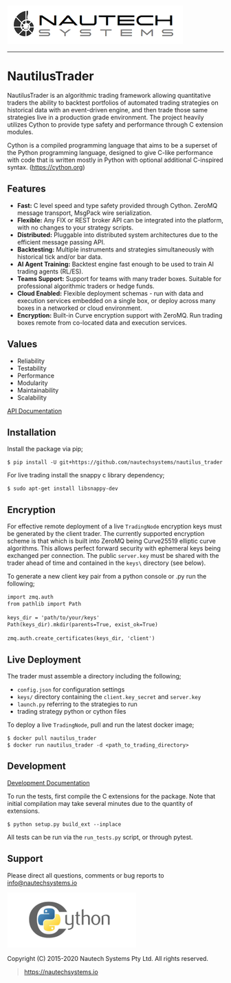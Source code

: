 ![Alt text](docs/artwork/nautechsystems_logo_small.png?raw=true "logo")

----------

# NautilusTrader

NautilusTrader is an algorithmic trading framework allowing quantitative traders
the ability to backtest portfolios of automated trading strategies on historical
data with an event-driven engine, and then trade those same strategies live in a
production grade environment. The project heavily utilizes Cython to provide
type safety and performance through C extension modules.

Cython is a compiled programming language that aims to be a superset of the
Python programming language, designed to give C-like performance with code that
is written mostly in Python with optional additional C-inspired syntax.
(https://cython.org)

## Features
* **Fast:** C level speed and type safety provided through Cython. ZeroMQ message transport, MsgPack wire serialization.
* **Flexible:** Any FIX or REST broker API can be integrated into the platform, with no changes to your strategy scripts.
* **Distributed:** Pluggable into distributed system architectures due to the efficient message passing API.
* **Backtesting:** Multiple instruments and strategies simultaneously with historical tick and/or bar data.
* **AI Agent Training:** Backtest engine fast enough to be used to train AI trading agents (RL/ES).
* **Teams Support:** Support for teams with many trader boxes. Suitable for professional algorithmic traders or hedge funds.
* **Cloud Enabled:** Flexible deployment schemas - run with data and execution services embedded on a single box, or deploy across many boxes in a networked or cloud environment.
* **Encryption:** Built-in Curve encryption support with ZeroMQ. Run trading boxes remote from co-located data and execution services.

## Values
* Reliability
* Testability
* Performance
* Modularity
* Maintainability
* Scalability

[API Documentation](https://nautechsystems.io/nautilus/api)

## Installation
Install the package via pip;

    $ pip install -U git+https://github.com/nautechsystems/nautilus_trader

For live trading install the snappy c library dependency;

    $ sudo apt-get install libsnappy-dev

## Encryption
For effective remote deployment of a live ```TradingNode``` encryption keys must be generated by the
client trader. The currently supported encryption scheme is that which is built into ZeroMQ
being Curve25519 elliptic curve algorithms. This allows perfect forward security with ephemeral keys
being exchanged per connection. The public ```server.key``` must be shared with the trader ahead of
time and contained in the ```keys\``` directory (see below).

To generate a new client key pair from a python console or .py run the following;

    import zmq.auth
    from pathlib import Path

    keys_dir = 'path/to/your/keys'
    Path(keys_dir).mkdir(parents=True, exist_ok=True)

    zmq.auth.create_certificates(keys_dir, 'client')

## Live Deployment
The trader must assemble a directory including the following;

- ```config.json``` for configuration settings
- ```keys/``` directory containing the ```client.key_secret``` and ```server.key```
- ```launch.py``` referring to the strategies to run
- trading strategy python or cython files

To deploy a live ```TradingNode```, pull and run the latest docker image;

    $ docker pull nautilus_trader
    $ docker run nautilus_trader -d <path_to_trading_directory>

## Development
[Development Documentation](docs/development)

To run the tests, first compile the C extensions for the package. Note that
initial compilation may take several minutes due to the quantity of extensions.

    $ python setup.py build_ext --inplace

All tests can be run via the `run_tests.py` script, or through pytest.

## Support
Please direct all questions, comments or bug reports to info@nautechsystems.io

![Alt text](docs/artwork/cython-logo-small.png "cython")

Copyright (C) 2015-2020 Nautech Systems Pty Ltd. All rights reserved.

> https://nautechsystems.io
